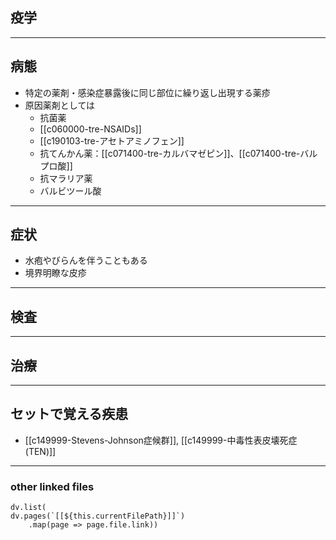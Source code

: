 ## 疫学
---
## 病態
- 特定の薬剤・感染症暴露後に同じ部位に繰り返し出現する薬疹
- 原因薬剤としては
	- 抗菌薬
	- [[c060000-tre-NSAIDs]]
	- [[c190103-tre-アセトアミノフェン]]
	- 抗てんかん薬：[[c071400-tre-カルバマゼピン]]、[[c071400-tre-バルプロ酸]]
	- 抗マラリア薬
	- バルビツール酸
---
## 症状
- 水疱やびらんを伴うこともある
- 境界明瞭な皮疹
---
## 検査
---
## 治療
---
## セットで覚える疾患
- [[c149999-Stevens-Johnson症候群]], [[c149999-中毒性表皮壊死症 (TEN)]]

---
### other linked files
```dataviewjs
dv.list(
dv.pages(`[[${this.currentFilePath}]]`)
	.map(page => page.file.link))
```